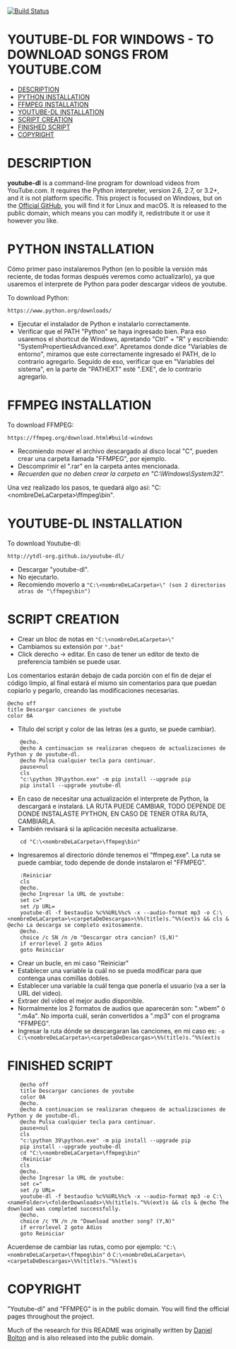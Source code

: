 [![Build Status](https://github.com/ytdl-org/youtube-dl/workflows/CI/badge.svg)](https://github.com/ytdl-org/youtube-dl/actions?query=workflow%3ACI)

# YOUTUBE-DL FOR WINDOWS - TO DOWNLOAD SONGS FROM YOUTUBE.COM

- [DESCRIPTION](#description)
- [PYTHON INSTALLATION](#python-installation)
- [FFMPEG INSTALLATION](#ffmpeg-installation)
- [YOUTUBE-DL INSTALLATION](#youtube-dl-installation)
- [SCRIPT CREATION](#script-creation)
- [FINISHED SCRIPT](#finished-script)
- [COPYRIGHT](#copyright)

# DESCRIPTION

**youtube-dl** is a command-line program for download videos from YouTube.com. It requires the Python interpreter, version 2.6, 2.7, or 3.2+, and it is not platform specific. This project is focused on Windows, but on the [Official GitHub](https://github.com/ytdl-org/youtube-dl), you will find it for Linux and macOS. It is released to the public domain, which means you can modify it, redistribute it or use it however you like.

# PYTHON INSTALLATION

Cómo primer paso instalaremos Python (en lo posible la versión más reciente, de todas formas después veremos como actualizarlo), ya que usaremos el interprete de Python para poder descargar videos de youtube.

To download Python:

    https://www.python.org/downloads/
    
- Ejecutar el instalador de Python e instalarlo correctamente.
- Verificar que el PATH "Python" se haya ingresado bien. Para eso usaremos el shortcut de Windows, apretando "Ctrl" + "R" y escribiendo: "SystemPropertiesAdvanced.exe". Apretamos donde dice "Variables de entorno", miramos que este correctamente ingresado el PATH, de lo contrario agregarlo. Seguido de eso, verificar que en "Variables del sistema", en la parte de "PATHEXT" esté ".EXE", de lo contrario agregarlo.

# FFMPEG INSTALLATION

To download FFMPEG:

    https://ffmpeg.org/download.html#build-windows

- Recomiendo mover el archivo descargado al disco local "C", pueden crear una carpeta llamada "FFMPEG", por ejemplo.
- Descomprimir el ".rar" en la carpeta antes mencionada.
- *Recuerden que no deben crear la carpeta en "C:\Windows\System32".*

Una vez realizado los pasos, te quedará algo así: "C:\<nombreDeLaCarpeta>\ffmpeg\bin".

# YOUTUBE-DL INSTALLATION

To download Youtube-dl:

    http://ytdl-org.github.io/youtube-dl/

- Descargar "youtube-dl".
- No ejecutarlo.
- Recomiendo moverlo a `"C:\<nombreDeLaCarpeta>\" (son 2 directorios atras de "\ffmpeg\bin")`

# SCRIPT CREATION

- Crear un bloc de notas en `"C:\<nombreDeLaCarpeta>\"`
- Cambiamos su extensión por `".bat"`
- Click derecho -> editar. En caso de tener un editor de texto de preferencia también se puede usar.

Los comentarios estarán debajo de cada porción con el fin de dejar el código limpio, al final estará el mismo sin comentarios para que puedan copiarlo y pegarlo, creando las modificaciones necesarias.

    @echo off
    title Descargar canciones de youtube
    color 0A
    
- Título del script y color de las letras (es a gusto, se puede cambiar).

```
    @echo.
    @echo A continuacion se realizaran chequeos de actualizaciones de Python y de youtube-dl.
    @echo Pulsa cualquier tecla para continuar.
    pause>nul
    cls
    "c:\python 39\python.exe" -m pip install --upgrade pip
    pip install --upgrade youtube-dl
```

- En caso de necesitar una actualización el interprete de Python, la descargará e instalará. LA RUTA PUEDE CAMBIAR, TODO DEPENDE DE DONDE INSTALASTE PYTHON, EN CASO DE TENER OTRA RUTA, CAMBIARLA.
- También revisará si la aplicación necesita actualizarse.

```
    cd "C:\<nombreDeLaCarpeta>\ffmpeg\bin"
```

- Ingresaremos al directorio dónde tenemos el "ffmpeg.exe". La ruta se puede cambiar, todo depende de donde instalaron el "FFMPEG".

```
    :Reiniciar
    cls
    @echo.
    @echo Ingresar la URL de youtube:
    set c="
    set /p URL=
    youtube-dl -f bestaudio %c%%URL%%c% -x --audio-format mp3 -o C:\<nombreDeLaCarpeta>\<carpetaDeDescargas>\%%(title)s.^%%(ext)s && cls & @echo La descarga se completo exitosamente.
    @echo.
    choice /c SN /n /m "Descargar otra cancion? (S,N)"
    if errorlevel 2 goto Adios
    goto Reiniciar
```

- Crear un bucle, en mi caso "Reiniciar"
- Establecer una variable la cuál no se pueda modificar para que contenga unas comillas dobles.
- Establecer una variable la cuál tenga que ponerla el usuario (va a ser la URL del video).
- Extraer del video el mejor audio disponible.
- Normalmente los 2 formatos de audios que aparecerán son: ".wbem" ó ".m4a". No importa cuál, serán convertidos a ".mp3" con el programa "FFMPEG".
- Ingresar la ruta dónde se descargaran las canciones, en mi caso es: `-o C:\<nombreDeLaCarpeta>\<carpetaDeDescargas>\%%(title)s.^%%(ext)s`

# FINISHED SCRIPT

```
    @echo off
    title Descargar canciones de youtube
    color 0A
    @echo.
    @echo A continuacion se realizaran chequeos de actualizaciones de Python y de youtube-dl.
    @echo Pulsa cualquier tecla para continuar.
    pause>nul
    cls
    "c:\python 39\python.exe" -m pip install --upgrade pip
    pip install --upgrade youtube-dl
    cd "C:\<nombreDeLaCarpeta>\ffmpeg\bin"
    :Reiniciar
    cls
    @echo.
    @echo Ingresar la URL de youtube:
    set c="
    set /p URL=
    youtube-dl -f bestaudio %c%%URL%%c% -x --audio-format mp3 -o C:\<nameFolder>\<folderDownloads>\%%(title)s.^%%(ext)s && cls & @echo The download was completed successfully.
    @echo.
    choice /c YN /n /m "Download another song? (Y,N)"
    if errorlevel 2 goto Adios
    goto Reiniciar
```

Acuerdense de cambiar las rutas, como por ejemplo: `"C:\<nombreDeLaCarpeta>\ffmpeg\bin"` ó `C:\<nombreDeLaCarpeta>\<carpetaDeDescargas>\%%(title)s.^%%(ext)s`

# COPYRIGHT

"Youtube-dl" and "FFMPEG" is in the public domain. You will find the official pages throughout the project.

Much of the research for this README was originally written by [Daniel Bolton](https://github.com/dbbolton) and is also released into the public domain.
